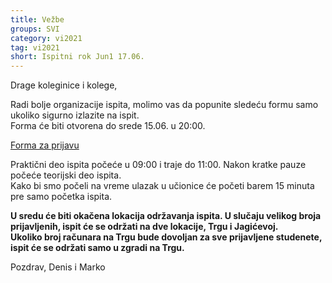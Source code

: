 ```yaml
---
title: Vežbe 
groups: SVI
category: vi2021
tag: vi2021
short: Ispitni rok Jun1 17.06. 
---
```

Drage koleginice i kolege,

Radi bolje organizacije ispita, molimo vas da popunite sledeću formu samo ukoliko sigurno izlazite na ispit.  
Forma će biti otvorena do srede 15.06. u 20:00.  

[Forma za prijavu](https://forms.gle/qgRLaZmf1Kp3khkWA)

Praktični deo ispita počeće u 09:00 i traje do 11:00. Nakon kratke pauze počeće teorijski deo ispita.  
Kako bi smo počeli na vreme ulazak u učionice će početi barem 15 minuta pre samo početka ispita.  

**U sredu će biti okačena lokacija održavanja ispita. U slučaju velikog broja prijavljenih, ispit će se održati na dve lokacije, Trgu i Jagićevoj.  
Ukoliko broj računara na Trgu bude dovoljan za sve prijavljene studenete, ispit će se održati samo u zgradi na Trgu.**

Pozdrav,
Denis i Marko
